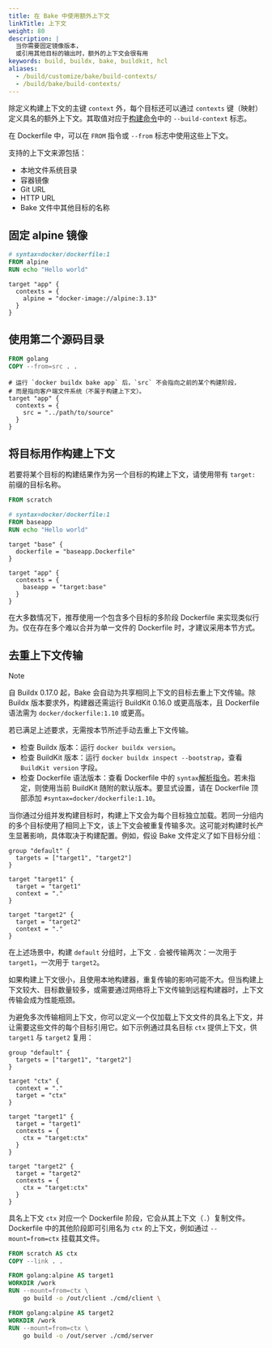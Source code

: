 ```yaml
---
title: 在 Bake 中使用额外上下文
linkTitle: 上下文
weight: 80
description: |
  当你需要固定镜像版本，
  或引用其他目标的输出时，额外的上下文会很有用
keywords: build, buildx, bake, buildkit, hcl
aliases:
  - /build/customize/bake/build-contexts/
  - /build/bake/build-contexts/
---
```


除定义构建上下文的主键 `context` 外，每个目标还可以通过 `contexts` 键（映射）定义具名的额外上下文。其取值对应于[构建命令](/reference/cli/docker/buildx/build.md#build-context)中的 `--build-context` 标志。

在 Dockerfile 中，可以在 `FROM` 指令或 `--from` 标志中使用这些上下文。

支持的上下文来源包括：

- 本地文件系统目录
- 容器镜像
- Git URL
- HTTP URL
- Bake 文件中其他目标的名称

## 固定 alpine 镜像

```dockerfile {title=Dockerfile}
# syntax=docker/dockerfile:1
FROM alpine
RUN echo "Hello world"
```

```hcl {title=docker-bake.hcl}
target "app" {
  contexts = {
    alpine = "docker-image://alpine:3.13"
  }
}
```

## 使用第二个源码目录

```dockerfile {title=Dockerfile}
FROM golang
COPY --from=src . .
```

```hcl {title=docker-bake.hcl}
# 运行 `docker buildx bake app` 后，`src` 不会指向之前的某个构建阶段，
# 而是指向客户端文件系统（不属于构建上下文）。
target "app" {
  contexts = {
    src = "../path/to/source"
  }
}
```

## 将目标用作构建上下文

若要将某个目标的构建结果作为另一个目标的构建上下文，请使用带有 `target:` 前缀的目标名称。

```dockerfile {title=baseapp.Dockerfile}
FROM scratch
```
```dockerfile {title=Dockerfile}
# syntax=docker/dockerfile:1
FROM baseapp
RUN echo "Hello world"
```

```hcl {title=docker-bake.hcl}
target "base" {
  dockerfile = "baseapp.Dockerfile"
}

target "app" {
  contexts = {
    baseapp = "target:base"
  }
}
```

在大多数情况下，推荐使用一个包含多个目标的多阶段 Dockerfile 来实现类似行为。仅在存在多个难以合并为单一文件的 Dockerfile 时，才建议采用本节方式。

## 去重上下文传输

> [!NOTE]
>
> 自 Buildx 0.17.0 起，Bake 会自动为共享相同上下文的目标去重上下文传输。除 Buildx 版本要求外，构建器还需运行 BuildKit 0.16.0 或更高版本，且 Dockerfile 语法需为 `docker/dockerfile:1.10` 或更高。
>
> 若已满足上述要求，无需按本节所述手动去重上下文传输。
>
> - 检查 Buildx 版本：运行 `docker buildx version`。
> - 检查 BuildKit 版本：运行 `docker buildx inspect --bootstrap`，查看 `BuildKit version` 字段。
> - 检查 Dockerfile 语法版本：查看 Dockerfile 中的 `syntax`[解析指令](/reference/dockerfile.md#syntax)。若未指定，则使用当前 BuildKit 随附的默认版本。要显式设置，请在 Dockerfile 顶部添加 `#syntax=docker/dockerfile:1.10`。

当你通过分组并发构建目标时，构建上下文会为每个目标独立加载。若同一分组内的多个目标使用了相同上下文，该上下文会被重复传输多次。这可能对构建时长产生显著影响，具体取决于构建配置。例如，假设 Bake 文件定义了如下目标分组：

```hcl {title=docker-bake.hcl}
group "default" {
  targets = ["target1", "target2"]
}

target "target1" {
  target = "target1"
  context = "."
}

target "target2" {
  target = "target2"
  context = "."
}
```

在上述场景中，构建 `default` 分组时，上下文 `.` 会被传输两次：一次用于 `target1`，一次用于 `target2`。

如果构建上下文很小，且使用本地构建器，重复传输的影响可能不大。但当构建上下文较大、目标数量较多，或需要通过网络将上下文传输到远程构建器时，上下文传输会成为性能瓶颈。

为避免多次传输相同上下文，你可以定义一个仅加载上下文文件的具名上下文，并让需要这些文件的每个目标引用它。如下示例通过具名目标 `ctx` 提供上下文，供 `target1` 与 `target2` 复用：

```hcl {title=docker-bake.hcl}
group "default" {
  targets = ["target1", "target2"]
}

target "ctx" {
  context = "."
  target = "ctx"
}

target "target1" {
  target = "target1"
  contexts = {
    ctx = "target:ctx"
  }
}

target "target2" {
  target = "target2"
  contexts = {
    ctx = "target:ctx"
  }
}
```

具名上下文 `ctx` 对应一个 Dockerfile 阶段，它会从其上下文（`.`）复制文件。Dockerfile 中的其他阶段即可引用名为 `ctx` 的上下文，例如通过 `--mount=from=ctx` 挂载其文件。

```dockerfile {title=Dockerfile}
FROM scratch AS ctx
COPY --link . .

FROM golang:alpine AS target1
WORKDIR /work
RUN --mount=from=ctx \
    go build -o /out/client ./cmd/client \

FROM golang:alpine AS target2
WORKDIR /work
RUN --mount=from=ctx \
    go build -o /out/server ./cmd/server
```
